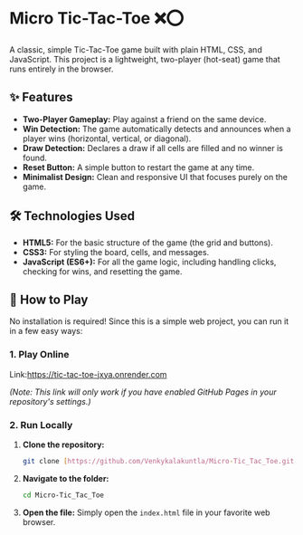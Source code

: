 # Micro Tic-Tac-Toe ❌⭕

A classic, simple Tic-Tac-Toe game built with plain HTML, CSS, and JavaScript. This project is a lightweight, two-player (hot-seat) game that runs entirely in the browser.

## ✨ Features

* **Two-Player Gameplay:** Play against a friend on the same device.
* **Win Detection:** The game automatically detects and announces when a player wins (horizontal, vertical, or diagonal).
* **Draw Detection:** Declares a draw if all cells are filled and no winner is found.
* **Reset Button:** A simple button to restart the game at any time.
* **Minimalist Design:** Clean and responsive UI that focuses purely on the game.

## 🛠️ Technologies Used

* **HTML5:** For the basic structure of the game (the grid and buttons).
* **CSS3:** For styling the board, cells, and messages.
* **JavaScript (ES6+):** For all the game logic, including handling clicks, checking for wins, and resetting the game.

## 🚀 How to Play

No installation is required! Since this is a simple web project, you can run it in a few easy ways:

### 1. Play Online 

Link:https://tic-tac-toe-jxya.onrender.com

*(Note: This link will only work if you have enabled GitHub Pages in your repository's settings.)*

### 2. Run Locally

1.  **Clone the repository:**
    ```bash
    git clone [https://github.com/Venkykalakuntla/Micro-Tic_Tac_Toe.git](https://github.com/Venkykalakuntla/Micro-Tic_Tac_Toe.git)
    ```
2.  **Navigate to the folder:**
    ```bash
    cd Micro-Tic_Tac_Toe
    ```
3.  **Open the file:**
    Simply open the `index.html` file in your favorite web browser.

